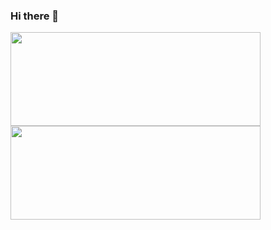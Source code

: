### Hi there 👋

<div align="center">
  <img align="left" height="150px" width="400px" src="https://github-readme-stats-sigma-five.vercel.app/api/top-langs/?username=thunderfit&layout=compact&theme=dracula" />
  <img align="left" height="150px" width="400px" src="http://github-readme-streak-stats.herokuapp.com/?user=thunderfit&theme=dark&background=272a36" />
</div>

<!--
**ThunderFit/ThunderFit** is a ✨ _special_ ✨ repository because its `README.md` (this file) appears on your GitHub profile.

Here are some ideas to get you started:

- 🔭 I’m currently working on ...
- 🌱 I’m currently learning ...
- 👯 I’m looking to collaborate on ...
- 🤔 I’m looking for help with ...
- 💬 Ask me about ...
- 📫 How to reach me: ...
- 😄 Pronouns: ...
- ⚡ Fun fact: ...
-->
